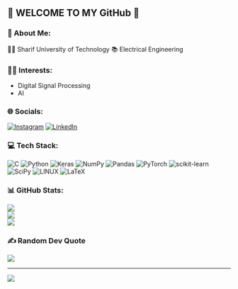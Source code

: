 ## 🤞 WELCOME TO MY GitHub 🤞

### 💫 About Me:
👨‍🎓 Sharif University of Technology
📚 Electrical Engineering

### 👨‍💻 Interests:
* Digital Signal Processing
* AI

### 🌐 Socials:
[![Instagram](https://img.shields.io/badge/Instagram-%23E4405F.svg?logo=Instagram&logoColor=white)](https://instagram.com/mrpeyghan) 
[![LinkedIn](https://img.shields.io/badge/LinkedIn-%230077B5.svg?logo=linkedin&logoColor=white)](https://linkedin.com/in/mohammadrpeyghan) 

### 💻 Tech Stack:
![C](https://img.shields.io/badge/c-%2300599C.svg?style=flat&logo=c&logoColor=white) ![Python](https://img.shields.io/badge/python-3670A0?style=flat&logo=python&logoColor=ffdd54) ![Keras](https://img.shields.io/badge/Keras-%23D00000.svg?style=flat&logo=Keras&logoColor=white) ![NumPy](https://img.shields.io/badge/numpy-%23013243.svg?style=flat&logo=numpy&logoColor=white) ![Pandas](https://img.shields.io/badge/pandas-%23150458.svg?style=flat&logo=pandas&logoColor=white) ![PyTorch](https://img.shields.io/badge/PyTorch-%23EE4C2C.svg?style=flat&logo=PyTorch&logoColor=white) ![scikit-learn](https://img.shields.io/badge/scikit--learn-%23F7931E.svg?style=flat&logo=scikit-learn&logoColor=white) ![SciPy](https://img.shields.io/badge/SciPy-%230C55A5.svg?style=flat&logo=scipy&logoColor=%white) ![LINUX](https://img.shields.io/badge/Linux-FCC624?style=flat&logo=linux&logoColor=black) ![LaTeX](https://img.shields.io/badge/latex-%23008080.svg?style=flat&logo=latex&logoColor=white)
### 📊 GitHub Stats:
![](https://github-readme-stats.vercel.app/api?username=mohammadr8za&theme=dark&hide_border=false&include_all_commits=false&count_private=false)<br/>
![](https://github-readme-streak-stats.herokuapp.com/?user=mohammadr8za&theme=dark&hide_border=false)<br/>
![](https://github-readme-stats.vercel.app/api/top-langs/?username=mohammadr8za&theme=dark&hide_border=false&include_all_commits=false&count_private=false&layout=compact)

### ✍️ Random Dev Quote
![](https://quotes-github-readme.vercel.app/api?type=vetical&theme=radical)

---
[![](https://visitcount.itsvg.in/api?id=mohammadr8za&icon=0&color=0)](https://visitcount.itsvg.in)

<!-- Proudly created with GPRM ( https://gprm.itsvg.in ) -->
